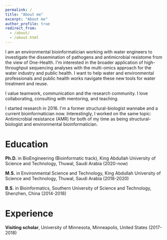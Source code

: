```yaml
---
permalink: /
title: "About me"
excerpt: "About me"
author_profile: true
redirect_from: 
  - /about/
  - /about.html
---
```

I am an environmental bioinformatician working with water engineers to investigate the dissemination of pathogens and antimicrobial resistome from the view of One-Health. I'm interested in the broader application of high-throughput sequencing analyses with the multi-omics approach for the water industry and public health. I want to help water and environmental professionals and public health works navigate these new tools for water treatment and reuse.

I value teamwork, communication and the research community. I love collaborating, consulting with mentoring, and teaching. 

I started research in 2016. I'm a former structural-biologist wannabe and a current bioinformatician now. Interestingly, I worked on the same topic: Antimicrobial resistance (AMR) for both of my time as being structural-biologist and environmental bioinformatician. 

Education
======
**Ph.D.** in BioEngineering (Bioinformatic track), King Abdullah University of Science and Technology, Thuwal, Saudi Arabia (2020-now) 

**M.S.** in Environmental Science and Technology, King Abdullah University of Science and Technology, Thuwal, Saudi Arabia (2018-2020)

**B.S.** in Bioinformatics, Southern University of Science and Technology, Shenzhen, China (2014-2018) 

Experience
======
**Visiting scholar**, University of Minnesota, Minneapolis, United States (2017-2018)
